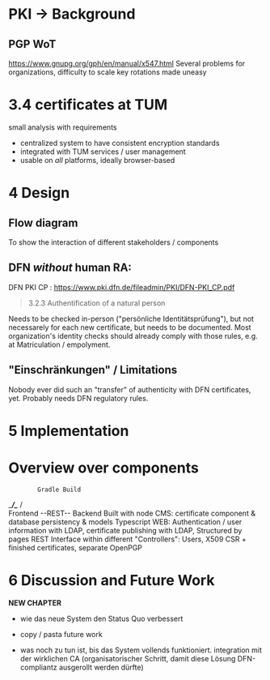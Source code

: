 # PKI -> Background

## PGP WoT
https://www.gnupg.org/gph/en/manual/x547.html
Several problems for organizations, difficulty to scale
key rotations made uneasy


# 3.4 certificates at TUM

small analysis with requirements
* centralized system to have consistent encryption standards
* integrated with TUM services / user management
* usable on *all* platforms, ideally browser-based

# 4 Design

## Flow diagram
To show the interaction of different stakeholders / components

## DFN *without* human RA:
DFN PKI CP : https://www.pki.dfn.de/fileadmin/PKI/DFN-PKI_CP.pdf
> 3.2.3 Authentification of a natural person

Needs to be checked in-person ("persönliche Identitätsprüfung"), but not necessarely for each new certificate, but needs to be documented.
Most organization's identity checks should already comply with those rules, e.g. at Matriculation / empolyment.

## "Einschränkungen" / Limitations
Nobody ever did such an "transfer" of authenticity with DFN certificates, yet.
Probably needs DFN regulatory rules.

# 5 Implementation

# Overview over components
            Gradle Build
 ________________/\________________
/                                  \
Frontend            --REST-- Backend
Built with node         CMS: certificate component & database persistency & models
Typescript              WEB: Authentication / user information with LDAP, certificate publishing with LDAP, 
Structured by pages          REST Interface within different "Controllers": Users, X509 CSR + finished certificates, separate OpenPGP

# 6 Discussion and Future Work
**NEW CHAPTER**

* wie das neue System den Status Quo verbessert

* copy / pasta future work

* was noch zu tun ist, bis das System vollends funktioniert. integration mit der wirklichen CA
(organisatorischer Schritt, damit diese Lösung DFN-compliantz ausgerollt werden dürfte)
